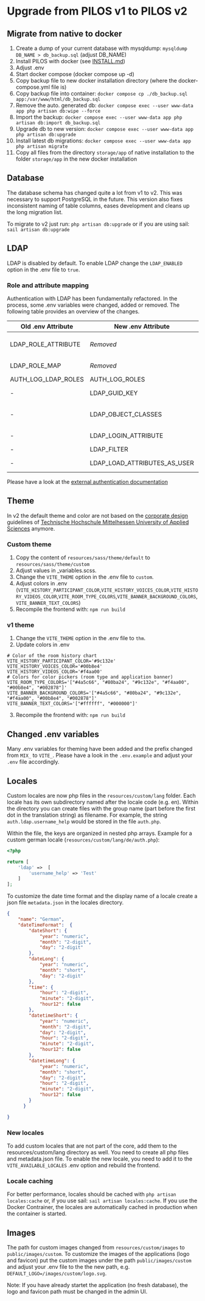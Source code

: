 # Upgrade from PILOS v1 to PILOS v2

## Migrate from native to docker

1. Create a dump of your current database with mysqldump: `mysqldump DB_NAME > db_backup.sql` (adjust DB_NAME)
2. Install PILOS with docker (see [INSTALL.md](INSTALL.md))
3. Adjust .env
4. Start docker compose (docker compose up -d)
5. Copy backup file to new docker installation directory (where the docker-compose.yml file is)
6. Copy backup file into container: `docker compose cp ./db_backup.sql app:/var/www/html/db_backup.sql`
7. Remove the auto. generated db: `docker compose exec --user www-data app php artisan db:wipe --force`
9. Import the backup: `docker compose exec --user www-data app php artisan db:import db_backup.sql`
10. Upgrade db to new version: `docker compose exec --user www-data app php artisan db:upgrade`
11. Install latest db migrations: `docker compose exec --user www-data app php artisan migrate`
12. Copy all files from the directory `storage/app` of native installation to the folder `storage/app` in the new docker installation

## Database
The database schema has changed quite a lot from v1 to v2.
This was necessary to support PostgreSQL in the future.
This version also fixes inconsistent naming of table columns, eases development and cleans up the long migration list.

To migrate to v2 just run: `php artisan db:upgrade` or if you are using sail: `sail artisan db:upgrade`

## LDAP
LDAP is disabled by default. To enable LDAP change the `LDAP_ENABLED` option in the .env file to `true`.

### Role and attribute mapping

Authentication with LDAP has been fundamentally refactored.
In the process, some .env variables were changed, added or removed. The following table provides an overview of the changes.

| Old .env Attribute | New .env  Attribute | Description |
|-----------|--------|-------------|
| LDAP_ROLE_ATTRIBUTE | *Removed* | Attribute with the users role, can be a multi value attribute, replaced with new mapping json file |
| LDAP_ROLE_MAP | *Removed* | Map the attribute to the name of a local role, replaced with new mapping json file |
| AUTH_LOG_LDAP_ROLES | AUTH_LOG_ROLES | Show found roles during mapping |
| - | LDAP_GUID_KEY | Attribute with GUID; OpenLDAP (default): 'entryuuid', AD: 'objectGUID' |
| - | LDAP_OBJECT_CLASSES | Comma seperated list of the object class (default: top,person,organizationalperson,inetorgperson) |
| - | LDAP_LOGIN_ATTRIBUTE | Attribute by which the user should be found in the LDAP (default: uid) |
| - | LDAP_FILTER | Raw LDAP filter |
| - | LDAP_LOAD_ATTRIBUTES_AS_USER | Load the users attributes by using the users credentials |

Please have a look at the [external authentication documentation](EXTERNAL_AUTHENTICATION.md)

## Theme
In v2 the default theme and color are not based on the [corporate design](https://www.thm.de/thmweb/) guidelines of [Technische Hochschule Mittelhessen University of Applied Sciences](https://thm.de) anymore.

### Custom theme
1. Copy the content of `resources/sass/theme/default` to `resources/sass/theme/custom`
2. Adjust values in _variables.scss.
3. Change the `VITE_THEME` option in the .env file to `custom`.
4. Adjust colors in .env (`VITE_HISTORY_PARTICIPANT_COLOR`,`VITE_HISTORY_VOICES_COLOR`,`VITE_HISTORY_VIDEOS_COLOR`,`VITE_ROOM_TYPE_COLORS`,`VITE_BANNER_BACKGROUND_COLORS`,`VITE_BANNER_TEXT_COLORS`)
5. Recompile the frontend with: `npm run build`

### v1 theme
1. Change the `VITE_THEME` option in the .env file to `thm`.
2. Update colors in .env
```
# Color of the room history chart
VITE_HISTORY_PARTICIPANT_COLOR='#9c132e'
VITE_HISTORY_VOICES_COLOR='#00b8e4'
VITE_HISTORY_VIDEOS_COLOR='#f4aa00'
# Colors for color pickers (room type and application banner)
VITE_ROOM_TYPE_COLORS='["#4a5c66", "#80ba24", "#9c132e", "#f4aa00", "#00b8e4", "#002878"]'
VITE_BANNER_BACKGROUND_COLORS='["#4a5c66", "#80ba24", "#9c132e", "#f4aa00", "#00b8e4", "#002878"]'
VITE_BANNER_TEXT_COLORS='["#ffffff", "#000000"]'
```
3. Recompile the frontend with: `npm run build`


## Changed .env variables
Many .env variables for theming have been added and the prefix changed from `MIX_` to `VITE_`. Please have a look in the `.env.example` and adjust your `.env` file accordingly.

## Locales
Custom locales are now php files in the `resources/custom/lang` folder.
Each locale has its own subdirectory named after the locale code (e.g. en).
Within the directory you can create files with the group name (part before the first dot in the translation string) as filename.
For example, the string `auth.ldap.username_help` would be stored in the file `auth.php`.

Within the file, the keys are organized in nested php arrays.
Example for a custom german locale (`resources/custom/lang/de/auth.php`):
```php
<?php

return [
    'ldap' =>  [
        'username_help' => 'Test'
    ]
];
```

To customize the date time format and the display name of a locale create a json file `metadata.json` in the locales directory.
```json
{
    "name": "German",
    "dateTimeFormat":  {
        "dateShort": { 
            "year": "numeric",
            "month": "2-digit",
            "day": "2-digit" 
        },
        "dateLong": {
            "year": "numeric",
            "month": "short",
            "day": "2-digit"
        },
        "time": {
            "hour": "2-digit",
            "minute": "2-digit",
            "hour12": false
        },
        "datetimeShort": {
            "year": "numeric",
            "month": "2-digit",
            "day": "2-digit",
            "hour": "2-digit",
            "minute": "2-digit",
            "hour12": false
        },
        "datetimeLong": {
            "year": "numeric",
            "month": "short",
            "day": "2-digit",
            "hour": "2-digit",
            "minute": "2-digit",
            "hour12": false
        }
      }

}
```

### New locales
To add custom locales that are not part of the core, add them to the resources/custom/lang directory as well.
You need to create all php files and metadata.json file.
To enable the new locale, you need to add it to the `VITE_AVAILABLE_LOCALES` .env option and rebuild the frontend.

### Locale caching
For better performance, locales should be cached with `php artisan locales:cache` or, if you use sail: `sail artisan locales:cache`.
If you use the Docker Contrainer, the locales are automatically cached in production when the container is started.

## Images
The path for custom images changed from `resources/custom/images` to `public/images/custom`.
To customize the images of the applications (logo and favicon) put the custom images under the path `public/images/custom` and adjust your .env file to the the new path, e.g. `DEFAULT_LOGO=/images/custom/logo.svg`.

Note: If you have already startet the application (no fresh database), the logo and favicon path must be changed in the admin UI.
